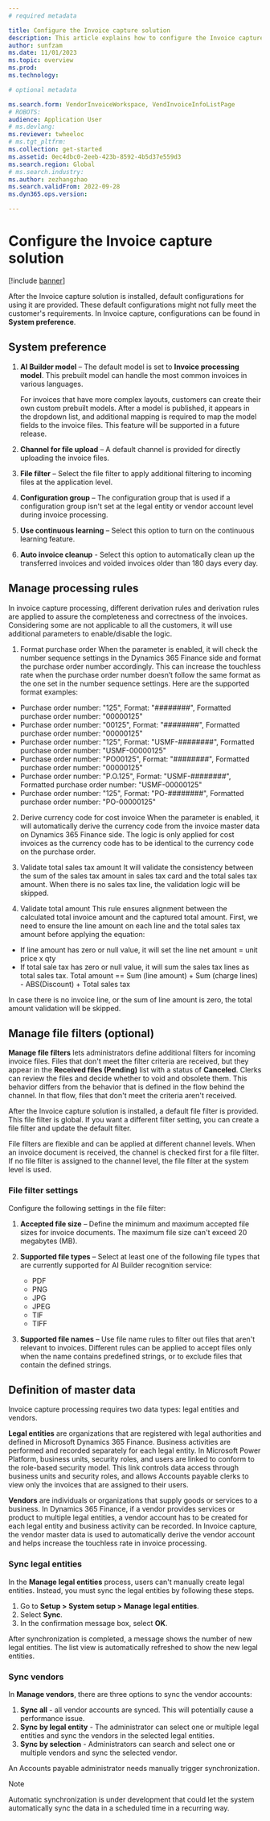 ```yaml
---
# required metadata

title: Configure the Invoice capture solution
description: This article explains how to configure the Invoice capture solution.
author: sunfzam
ms.date: 11/01/2023
ms.topic: overview
ms.prod: 
ms.technology: 

# optional metadata

ms.search.form: VendorInvoiceWorkspace, VendInvoiceInfoListPage
# ROBOTS: 
audience: Application User
# ms.devlang: 
ms.reviewer: twheeloc
# ms.tgt_pltfrm: 
ms.collection: get-started
ms.assetid: 0ec4dbc0-2eeb-423b-8592-4b5d37e559d3
ms.search.region: Global
# ms.search.industry: 
ms.author: zezhangzhao
ms.search.validFrom: 2022-09-28
ms.dyn365.ops.version: 

---
```


# Configure the Invoice capture solution

[!include [banner](../includes/banner.md)]

After the Invoice capture solution is installed, default configurations for using it are provided. These default configurations might not fully meet the customer's requirements. In Invoice capture, configurations can be found in **System preference**.

## System preference

1. **AI Builder model** – The default model is set to **Invoice processing model**. This prebuilt model can handle the most common invoices in various languages.

    For invoices that have more complex layouts, customers can create their own custom prebuilt models. After a model is published, it appears in the dropdown list, and additional mapping is required to map the model fields to the invoice files. This feature will be supported in a future release.

2. **Channel for file upload** – A default channel is provided for directly uploading the invoice files.
3. **File filter** – Select the file filter to apply additional filtering to incoming files at the application level.
4. **Configuration group** – The configuration group that is used if a configuration group isn't set at the legal entity or vendor account level during invoice processing.
5. **Use continuous learning** – Select this option to turn on the continuous learning feature.
6. **Auto invoice cleanup** - Select this option to automatically clean up the transferred invoices and voided invoices older than 180 days every day.

## Manage processing rules
In invoice capture processing, different derivation rules and derivation rules are applied to assure the completeness and correctness of the invoices. Considering some are not applicable to all the customers, it will use additional parameters to enable/disable the logic.  
1.	Format purchase order
When the parameter is enabled, it will check the number sequence settings in the Dynamics 365 Finance side and format the purchase order number accordingly. This can increase the touchless rate when the purchase order number doesn’t follow the same format as the one set in the number sequence settings. 
Here are the supported format examples:
- Purchase order number: "125", Format: "########", Formatted purchase order number: "00000125"
- Purchase order number: "00125", Format: "########", Formatted purchase order number: "00000125"
- Purchase order number: "125", Format: "USMF-########", Formatted purchase order number: "USMF-00000125"
- Purchase order number: "PO00125", Format: "########", Formatted purchase order number: "00000125"
- Purchase order number: "P.O.125", Format: "USMF-########", Formatted purchase order number: "USMF-00000125"
- Purchase order number: "125", Format: "PO-########", Formatted purchase order number: "PO-00000125"

2.	Derive currency code for cost invoice
When the parameter is enabled, it will automatically derive the currency code from the invoice master data on Dynamics 365 Finance side. The logic is only applied for cost invoices as the currency code has to be identical to the currency code on the purchase order.

3.	Validate total sales tax amount
It will validate the consistency between the sum of the sales tax amount in sales tax card and the total sales tax amount. When there is no sales tax line, the validation logic will be skipped. 

4.	Validate total amount
This rule ensures alignment between the calculated total invoice amount and the captured total amount. First, we need to ensure the line amount on each line and the total sales tax amount before applying the equation: 
- If line amount has zero or null value, it will set the line net amount = unit price x qty
- If total sale tax has zero or null value, it will sum the sales tax lines as total sales tax.
Total amount == Sum (line amount) + Sum (charge lines) - ABS(Discount) + Total sales tax

In case there is no invoice line, or the sum of line amount is zero, the total amount validation will be skipped. 


## Manage file filters (optional)

**Manage file filters** lets administrators define additional filters for incoming invoice files. Files that don't meet the filter criteria are received, but they appear in the **Received files (Pending)** list with a status of **Canceled**. Clerks can review the files and decide whether to void and obsolete them. This behavior differs from the behavior that is defined in the flow behind the channel. In that flow, files that don't meet the criteria aren't received.

After the Invoice capture solution is installed, a default file filter is provided. This file filter is global. If you want a different filter setting, you can create a file filter and update the default filter.

File filters are flexible and can be applied at different channel levels. When an invoice document is received, the channel is checked first for a file filter. If no file filter is assigned to the channel level, the file filter at the system level is used.

### File filter settings

Configure the following settings in the file filter:

1. **Accepted file size** – Define the minimum and maximum accepted file sizes for invoice documents. The maximum file size can't exceed 20 megabytes (MB).
2. **Supported file types** – Select at least one of the following file types that are currently supported for AI Builder recognition service:

    - PDF
    - PNG
    - JPG
    - JPEG
    - TIF
    - TIFF

3. **Supported file names** – Use file name rules to filter out files that aren't relevant to invoices. Different rules can be applied to accept files only when the name contains predefined strings, or to exclude files that contain the defined strings.

## Definition of master data

Invoice capture processing requires two data types: legal entities and vendors.

**Legal entities** are organizations that are registered with legal authorities and defined in Microsoft Dynamics 365 Finance. Business activities are performed and recorded separately for each legal entity. In Microsoft Power Platform, business units, security roles, and users are linked to conform to the role-based security model. This link controls data access through business units and security roles, and allows Accounts payable clerks to view only the invoices that are assigned to their users.

**Vendors** are individuals or organizations that supply goods or services to a business. In Dynamics 365 Finance, if a vendor provides services or product to multiple legal entities, a vendor account has to be created for each legal entity and business activity can be recorded. In Invoice capture, the vendor master data is used to automatically derive the vendor account and helps increase the touchless rate in invoice processing.

### Sync legal entities

In the **Manage legal entities** process, users can't manually create legal entities. Instead, you must sync the legal entities by following these steps.

1. Go to **Setup \> System setup \> Manage legal entities**.
2. Select **Sync**.
3. In the confirmation message box, select **OK**.

After synchronization is completed, a message shows the number of new legal entities. The list view is automatically refreshed to show the new legal entities.

### Sync vendors
 In **Manage vendors**, there are three options to sync the vendor accounts:
 1. **Sync all** - all vendor accounts are synced. This will potentially cause a performance issue.
 2. **Sync by legal entity** - The administrator can select one or multiple legal entities and sync the vendors in the selected legal entities.
 3. **Sync by selection** - Administrators can search and select one or multiple vendors and sync the selected vendor. 
 
An Accounts payable administrator needs manually trigger synchronization. 
>[!NOTE]
>Automatic synchronization is under development that could let the system automatically sync the data in a scheduled time in a recurring way.
